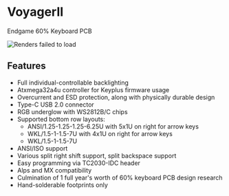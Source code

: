 # VoyagerII
Endgame 60% Keyboard PCB

![Renders failed to load](https://raw.githubusercontent.com/ai03-2725/VoyagerII/master/Renders/Back.png "Backside Render")

## Features
* Full individual-controllable backlighting
* Atxmega32a4u controller for Keyplus firmware usage
* Overcurrent and ESD protection, along with physically durable design
* Type-C USB 2.0 connector
* RGB underglow with WS2812B/C chips
* Supported bottom row layouts:
  * ANSI/1.25-1.25-1.25-6.25U with 5x1U on right for arrow keys
  * WKL/1.5-1-1.5-7U with 4x1U on right for arrow keys
  * WKL/1.5-1-1.5-7U
* ANSI/ISO support
* Various split right shift support, split backspace support
* Easy programming via TC2030-IDC header
* Alps and MX compatibility
* Culmination of 1 full year's worth of 60% keyboard PCB design research
* Hand-solderable footprints only